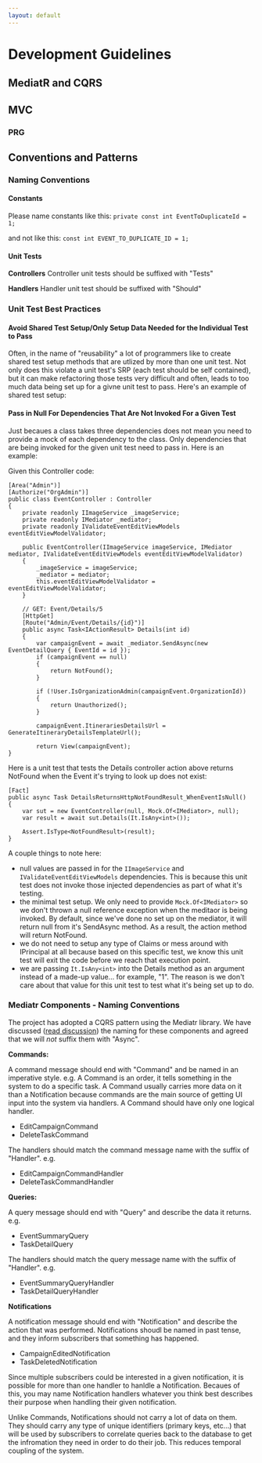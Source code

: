 ```yaml
---
layout: default
---
```


# Development Guidelines

## MediatR and CQRS

## MVC

### PRG

## Conventions and Patterns

### Naming Conventions

#### Constants

Please name constants like this:
`private const int EventToDuplicateId = 1;`

and not like this:
`const int EVENT_TO_DUPLICATE_ID = 1;`

#### Unit Tests

**Controllers**
Controller unit tests should be suffixed with "Tests"

**Handlers**
Handler unit test should be suffixed with "Should"

### Unit Test Best Practices

#### Avoid Shared Test Setup/Only Setup Data Needed for the Individual Test to Pass
Often, in the name of "reusability" a lot of programmers like to create shared test setup methods that are utlized by more than one unit test. Not only does this violate  a unit test's SRP  (each test should be self contained), but it can make refactoring those tests very difficult and often, leads to too much data being set up for a givne unit test to pass. Here's an example of shared test setup:

#### Pass in Null For Dependencies That Are Not Invoked For a Given Test

Just becaues a class takes three dependencies does not mean you need to provide a mock of each dependency to the class. Only dependencies that are being invoked for the given unit test need to pass in. Here is an example:

Given this Controller code:
```
[Area("Admin")]
[Authorize("OrgAdmin")]
public class EventController : Controller
{
    private readonly IImageService _imageService;
    private readonly IMediator _mediator;
    private readonly IValidateEventEditViewModels eventEditViewModelValidator;

    public EventController(IImageService imageService, IMediator mediator, IValidateEventEditViewModels eventEditViewModelValidator)
    {
        _imageService = imageService;
        _mediator = mediator;
        this.eventEditViewModelValidator = eventEditViewModelValidator;
    }

    // GET: Event/Details/5
    [HttpGet]
    [Route("Admin/Event/Details/{id}")]
    public async Task<IActionResult> Details(int id)
    {
        var campaignEvent = await _mediator.SendAsync(new EventDetailQuery { EventId = id });
        if (campaignEvent == null)
        {
            return NotFound();
        }

        if (!User.IsOrganizationAdmin(campaignEvent.OrganizationId))
        {
            return Unauthorized();
        }

        campaignEvent.ItinerariesDetailsUrl = GenerateItineraryDetailsTemplateUrl();

        return View(campaignEvent);
}
```

Here is a unit test that tests the Details controller action above returns NotFound when the Event it's trying to look up does not exist:

```
[Fact]
public async Task DetailsReturnsHttpNotFoundResult_WhenEventIsNull()
{
    var sut = new EventController(null, Mock.Of<IMediator>, null);
    var result = await sut.Details(It.IsAny<int>());

    Assert.IsType<NotFoundResult>(result);
}
```

A couple things to note here:
- null values are passed in for the `IImageService` and `IValidateEventEditViewModels` dependencies. This is because this unit test does not invoke those injected dependencies as part of what it's testing. 
- the minimal test setup. We only need to provide `Mock.Of<IMediator>` so we don't thrown a null reference exception when the meditaor is being invoked. By default, since we've done no set up on the mediator, it will return null from it's SendAsync method. As a result, the action method will return NotFound.
- we do not need to setup any type of Claims or mess around with IPrincipal at all because based on this specific test, we know this unit test will exit the code before we reach that execution point.
- we are passing `It.IsAny<int>` into the Details method as an argument instead of a made-up value... for example, "1". The reason is we don't care about that value for this unit test to test what it's being set up to do.  



### Mediatr Components - Naming Conventions

The project has adopted a CQRS pattern using the Mediatr library. We have discussed ([read discussion](https://github.com/HTBox/allReady/issues/1262)) the naming for these components and agreed that we will *not* suffix them with "Async".

**Commands:**

A command message should end with "Command" and be named in an imperative style. e.g. A Command is an order, it tells something in the system to do a specific task. A Command usually carries more data on it than a Notification because commands are the main source of getting UI input into the system via handlers. A Command should have only one logical handler.

- EditCampaignCommand
- DeleteTaskCommand

The handlers should match the command message name with the suffix of "Handler". e.g.

- EditCampaignCommandHandler
- DeleteTaskCommandHandler

**Queries:**

A query message should end with "Query" and describe the data it returns. e.g.

- EventSummaryQuery
- TaskDetailQuery

The handlers should match the query message name with the suffix of "Handler". e.g.

- EventSummaryQueryHandler
- TaskDetailQueryHandler

**Notifications**

A notification message should end with "Notification" and describe the action that was performed. Notifications shoudl be named in past tense, and they inform subscribers that something has happened.

- CampaignEditedNotification
- TaskDeletedNotification

Since multiple subscribers could be interested in a given notification, it is possible for more than one handler to hanldle a Notification. Becaues of this, you may name Notification handlers whatever you think best describes their purpose when handling their given notification.

Unlike Commands, Notifications should not carry a lot of data on them. They should carry any type of unique identifiers (primary keys, etc...) that will be used by subscribers to correlate queries back to the database to get the infromation they need in order to do their job. This reduces temporal coupling of the system.

  